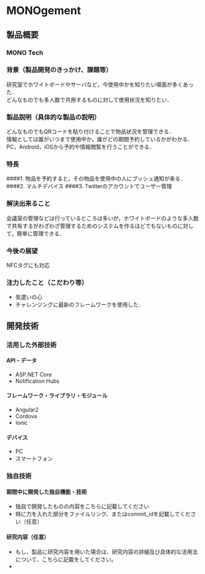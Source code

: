 # MONOgement
## 製品概要
### MONO Tech

### 背景（製品開発のきっかけ、課題等）
研究室でホワイトボードやサーバなど，今使用中かを知りたい場面が多くあった．  
どんなものでも多人数で共用するものに対して使用状況を知りたい．
### 製品説明（具体的な製品の説明）
どんなものでもQRコードを貼り付けることで物品状況を管理できる．  
情報としては誰がいつまで使用中か，誰がどの期間予約しているかがわかる．  
PC，Android，iOSから予約や情報閲覧を行うことができる．
### 特長
####1. 物品を予約すると，その物品を使用中の人にプッシュ通知が来る．
####2. マルチデバイス
####3. Twitterのアカウントでユーザー管理

### 解決出来ること
会議室の管理などは行っているところは多いが，ホワイトボードのような多人数で共有するがわざわざ管理するためのシステムを作るほどでもないものに対して，簡単に管理できる．
### 今後の展望
NFCタグにも対応
### 注力したこと（こだわり等）
* 気遣いの心
* チャレンジングに最新のフレームワークを使用した．

## 開発技術
### 活用した外部技術
#### API・データ
* ASP.NET Core
* Notification Hubs

#### フレームワーク・ライブラリ・モジュール
* Angular2
* Cordova
* Ionic

#### デバイス
* PC
* スマートフォン

### 独自技術
#### 期間中に開発した独自機能・技術
* 独自で開発したものの内容をこちらに記載してください
* 特に力を入れた部分をファイルリンク、またはcommit_idを記載してください（任意）

#### 研究内容（任意）
* もし、製品に研究内容を用いた場合は、研究内容の詳細及び具体的な活用法について、こちらに記載をしてください。
* 
